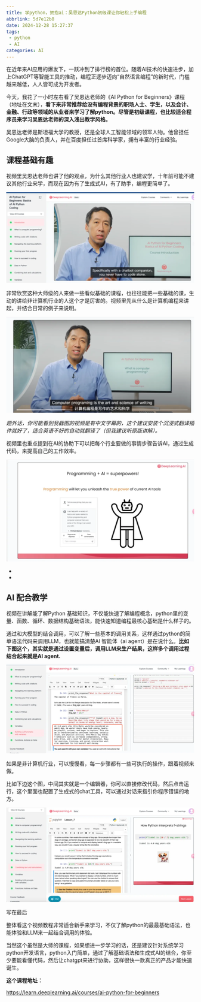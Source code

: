 ```yaml
---
title: 学python，拥抱ai：吴恩达Python初级课让你轻松上手编程
abbrlink: 5d7e12b8
date: 2024-12-28 15:27:37
tags: 
 - python
 - AI
categories: AI
---
```


在近年来AI应用的爆发下，一跃冲到了排行榜的首位。随着AI技术的快速进步，加上ChatGPT等智能工具的推动，编程正逐步迈向“自然语言编程”的新时代，门槛越来越低，人人皆可成为开发者。

今天，我花了一小时左右看了吴恩达老师的《AI Python for Beginners》课程（地址在文末），**看下来非常推荐给没有编程背景的职场人士、学生，以及会计、金融、行政等领域的从业者来学习了解python。尽管是初级课程，也比较适合程序员来学习吴恩达老师的深入浅出教学风格。**

吴恩达老师是斯坦福大学的教授，还是全球人工智能领域的领军人物。他曾担任Google大脑的负责人，并在百度担任过首席科学家，拥有丰富的行业经验。

## 课程基础有趣

视频里吴恩达老师也讲了他的观点，为什么其他行业人也建议学，十年前可能不建议其他行业来学，而现在因为有了生成式AI，有了助手，编程更简单了。

![图片](https://raw.githubusercontent.com/zhulg/allpic/master/640-20241228153237145)



非常欣赏这种大师级的人来做一些看似基础的课程，也往往能把一些基础的课，生动的讲给非计算机行业的人这个才是厉害的。视频里先从什么是计算机编程来讲起，并结合日常的例子来说明。

![图片](https://raw.githubusercontent.com/zhulg/allpic/master/640-20241228153217676)

*题外话，你可能看到我截图的视频是有中文字幕的，这个建议安装个沉浸式翻译插件就好了，适合英语不好的自动就翻译了（但我建议听原版讲解）。*

视频里也重点提到在AI的协助下可以把每个行业要做的事情步骤告诉AI，通过生成代码，来提高自己的工作效率。

![图片](https://raw.githubusercontent.com/zhulg/allpic/master/640-20241228153218235)

*
*

## AI 配合教学

视频在讲解能了解Python 基础知识，不仅能快速了解编程概念，python里的变量、函数、循环、数据结构基础语法，能快速知道编程最核心基础是什么样子的。

通过和大模型的结合调用，可以了解一些基本的调用关系，这样通过python的简单语法代码来调用LLM，也就能搞清楚AI 智能体（ai agent）是在说什么。**比如下图这个，其实就是通过设置变量后，调用LLM来生产结果，这样多个调用过程结合起来就是AI agent.**

![图片](https://raw.githubusercontent.com/zhulg/allpic/master/640-20241228153250465)



如果是非计算机行业，可以慢慢看，每一步骤都有一些可执行的操作，跟着视频来做。

比如下边这个图，中间其实就是一个编辑器，你可以直接修改代码，然后点击运行，这个里面也配置了生成式的chat工具，可以通过对话来指引你程序错误的地方。

![图片](https://raw.githubusercontent.com/zhulg/allpic/master/640-20241228153218758)

写在最后

整体看这个视频教程非常适合新手来学习，不仅了解python的最最基础语法，也能体验和LLM来一起结合调用的体验。

当然这个虽然是大师的课程，如果想进一步学习的话，还是建议针对系统学习python开发语言，python入门简单，通过了解基础语法和生成式AI的结合，你至少要能看懂代码，然后让chatgpt来进行协助，这样很快一款真正的产品才能快速诞生。

**这个课程地址：**

https://learn.deeplearning.ai/courses/ai-python-for-beginners

